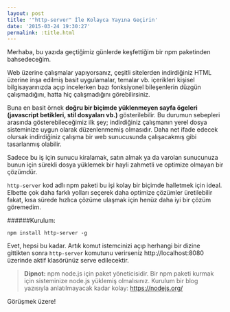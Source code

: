 ```yaml
---
layout: post
title: '"http-server" İle Kolayca Yayına Geçirin'
date: '2015-03-24 19:30:27'
permalink: :title.html
---
```


Merhaba, bu yazıda geçtiğimiz günlerde keşfettiğim bir npm paketinden bahsedeceğim.

Web üzerine çalışmalar yapıyorsanız, çeşitli sitelerden indirdiğiniz HTML üzerine inşa edilmiş basit uygulamalar, temalar vb. içerikleri kişisel bilgisayarınızda açıp incelerken bazı fonksiyonel bileşenlerin düzgün çalışmadığını, hatta hiç çalışmadığını görebilirsiniz.
<!--more-->

Buna en basit örnek **doğru bir biçimde yüklenmeyen sayfa ögeleri (javascript betikleri, stil dosyaları vb.)** gösterilebilir. Bu durumun sebepleri arasında gösterebileceğimiz ilk şey; indirdiğiniz çalışmanın yerel dosya sisteminize uygun olarak düzenlenmemiş olmasıdır. Daha net ifade edecek olursak indirdiğiniz çalışma bir web sunucusunda çalışacakmış gibi tasarlanmış olabilir.

Sadece bu iş için sunucu kiralamak, satın almak ya da varolan sunucunuza bunun için sürekli dosya yüklemek bir hayli zahmetli ve optimize olmayan bir çözümdür.

`http-server` kod adlı npm paketi bu işi kolay bir biçimde halletmek için ideal. Elbette çok daha farklı yolları seçerek daha optimize çözümler üretilebilir fakat, kısa sürede hızlıca çözüme ulaşmak için henüz daha iyi bir çözüm göremedim.

######Kurulum:
```
npm install http-server -g
```

Evet, hepsi bu kadar. Artık komut istemcinizi açıp herhangi bir dizine gittikten sonra `http-server` komutunu verirseniz http://localhost:8080 üzerinde aktif klasörünüz serve edilecektir.

> **Dipnot:** npm node.js için paket yöneticisidir. Bir npm paketi kurmak için sisteminize node.js yüklemiş olmalısınız. Kurulum bir blog yazısıyla anlatılmayacak kadar kolay: https://nodejs.org/

Görüşmek üzere!
